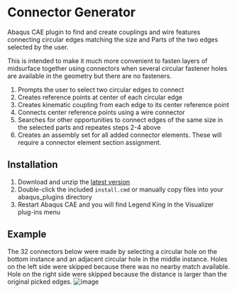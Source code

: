 # Connector Generator
Abaqus CAE plugin to find and create couplings and wire features connecting
circular edges matching the size and Parts of the two edges selected by the user.

This is intended to make it much more convenient to fasten layers of midsurface
together using connectors when several circular fastener holes are available in
the geometry but there are no fasteners.

1. Prompts the user to select two circular edges to connect
2. Creates reference points at center of each circular edge
3. Creates kinematic coupling from each edge to its center reference point
4. Connects center reference points using a wire connector
5. Searches for other opportunities to connect edges of the same size in the selected parts and repeates steps 2-4 above
6. Creates an assembly set for all added connector elements. These will require a connector element section assignment.

## Installation

1. Download and unzip the [latest version](https://github.com/costerwi/plugin-connectorGenerator/releases/latest)
2. Double-click the included `install.cmd` or manually copy files into your abaqus_plugins directory
3. Restart Abaqus CAE and you will find Legend King in the Visualizer plug-ins menu

## Example
The 32 connectors below were made by selecting a circular hole on the bottom instance and an adjacent circular hole in the middle instance.
Holes on the left side were skipped because there was no nearby match available.
Hole on the right side were skipped because the distance is larger than the original picked edges.
![image](https://github.com/user-attachments/assets/118fe5de-63fc-4ba1-acc2-765913edb989)
